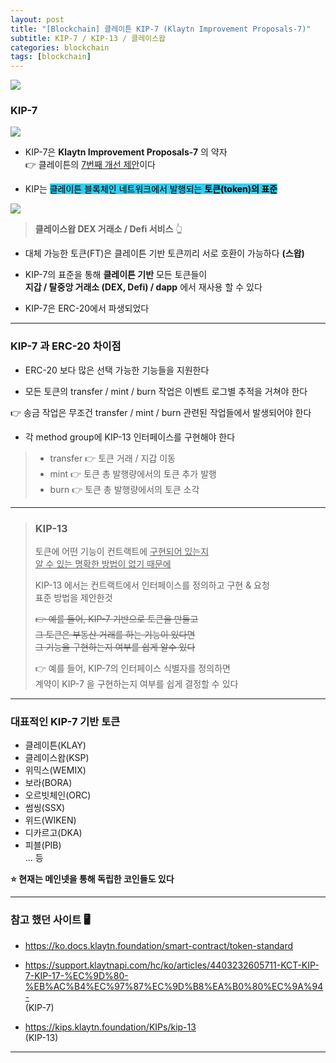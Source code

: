```yaml
---
layout: post
title: "[Blockchain] 클레이튼 KIP-7 (Klaytn Improvement Proposals-7)"
subtitle: KIP-7 / KIP-13 / 클레이스왑
categories: blockchain
tags: [blockchain]
---
```


![](https://velog.velcdn.com/images/-__-/post/897e9ec3-50fe-4998-a8fe-9c48fa070cd6/image.png)

### KIP-7

![](https://velog.velcdn.com/images/-__-/post/86e7a313-aa56-4166-aadf-fd37d09e2e5e/image.png)

- KIP-7은 **Klaytn Improvement Proposals-7** 의 약자<br>
  👉 클레이튼의 <u>7번째 개선 제안</u>이다

- KIP는 <span style="background-color:#34CDEF; color:#000;">클레이튼 블록체인 네트워크에서 발행되는 **토큰(token)의 표준**</span>

![](https://velog.velcdn.com/images/-__-/post/fe43761d-bc02-41a1-9d4c-b8cedbc4989f/image.png)

> **클레이스왑 DEX 거래소 / Defi 서비스** 👆

- 대체 가능한 토큰(FT)은 클레이튼 기반 토큰끼리 서로 호환이 가능하다 **(스왑)**

- KIP-7의 표준을 통해 **클레이튼 기반** 모든 토큰들이<br>
  **지갑 / 탈중앙 거래소 (DEX, Defi) / dapp** 에서 재사용 할 수 있다

- KIP-7은 ERC-20에서 파생되었다

---

### KIP-7 과 ERC-20 차이점

- ERC-20 보다 많은 선택 가능한 기능들을 지원한다

- 모든 토큰의 transfer / mint / burn 작업은 이벤트 로그별 추적을 거쳐야 한다

👉 송금 작업은 무조건 transfer / mint / burn 관련된 작업들에서 발생되어야 한다

- 각 method group에 KIP-13 인터페이스를 구현해야 한다

> - transfer 👉 토큰 거래 / 지갑 이동<br>
> - mint 👉 토큰 총 발행량에서의 토큰 추가 발행<br>
> - burn 👉 토큰 총 발행량에서의 토큰 소각

---

> ### KIP-13
>
> 토큰에 어떤 기능이 컨트랙트에 <u>구현되어 있는지<br>
> 알 수 있는 명확한 방법이 없기 때문에</u><br>
>
> KIP-13 에서는 컨트랙트에서 인터페이스를 정의하고 구현 & 요청<br>
> 표준 방법을 제안한것<br>
>
> ~~👉 예를 들어, KIP-7 기반으로 토큰을 만들고<br>
> 그 토큰은 부동산 거래를 하는 기능이 있다면<br>
> 그 기능을 구현하는지 여부를 쉽게 알수 있다~~<br>
>
> 👉 예를 들어, KIP-7의 인터페이스 식별자를 정의하면<br>
> 계약이 KIP-7 을 구현하는지 여부를 쉽게 결정할 수 있다

---

### 대표적인 KIP-7 기반 토큰

- 클레이튼(KLAY)
- 클레이스왑(KSP)
- 위믹스(WEMIX)
- 보라(BORA)
- 오르빗체인(ORC)
- 썸씽(SSX)
- 위드(WIKEN)
- 디카르고(DKA)
- 피블(PIB)<br>
  ... 등

**⭐ 현재는 메인넷을 통해 독립한 코인들도 있다**

---

### 참고 했던 사이트 🖥

- <https://ko.docs.klaytn.foundation/smart-contract/token-standard>

- <https://support.klaytnapi.com/hc/ko/articles/4403232605711-KCT-KIP-7-KIP-17-%EC%9D%80-%EB%AC%B4%EC%97%87%EC%9D%B8%EA%B0%80%EC%9A%94-><br>
  (KIP-7)

- <https://kips.klaytn.foundation/KIPs/kip-13><br>
  (KIP-13)

---
